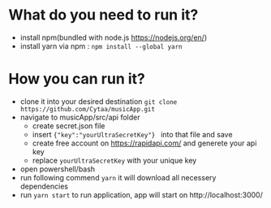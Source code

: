 # What do you need to run it?

- install npm(bundled with node.js https://nodejs.org/en/)
- install yarn via npm : `npm install --global yarn `

# How you can run it?

- clone it into your desired destination `git clone https://github.com/Cytaa/musicApp.git`
- navigate to musicApp/src/api folder
  - create secret.json file
  - insert `{"key":"yourUltraSecretKey"} ` into that file and save
  - create free account on https://rapidapi.com/ and generete your api key
  - replace `yourUltraSecretKey` with your unique key
- open powershell/bash
- run following commend `yarn` it will download all necessery dependencies
- run `yarn start` to run application, app will start on http://localhost:3000/
